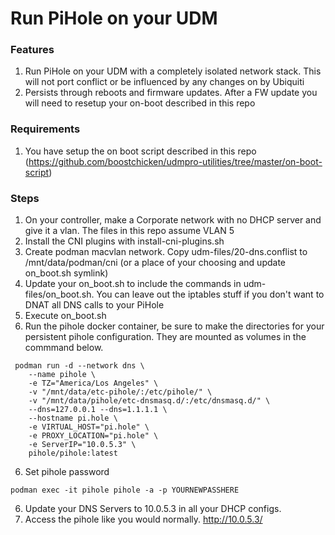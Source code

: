 # Run PiHole on your UDM

### Features
1. Run PiHole on your UDM with a completely isolated network stack.  This will not port conflict or be influenced by any changes on by Ubiquiti
2. Persists through reboots and firmware updates.  After a FW update you will need to resetup your on-boot described in this repo

### Requirements
1. You have setup the on boot script described in this repo (https://github.com/boostchicken/udmpro-utilities/tree/master/on-boot-script)

### Steps
1. On your controller, make a Corporate network with no DHCP server and give it a vlan.  The files in this repo assume VLAN 5
2. Install the CNI plugins with install-cni-plugins.sh
3. Create podman macvlan network.  Copy udm-files/20-dns.conflist to /mnt/data/podman/cni (or a place of your choosing and update on_boot.sh symlink)
3. Update your on_boot.sh to include the commands in udm-files/on_boot.sh.  You can leave out the iptables stuff if you don't want to DNAT all DNS calls to your PiHole
4. Execute on_boot.sh
5. Run the pihole docker container, be sure to make the directories for your persistent pihole configuration.  They are mounted as volumes in the commmand below.

```
 podman run -d --network dns \
    --name pihole \
    -e TZ="America/Los Angeles" \
    -v "/mnt/data/etc-pihole/:/etc/pihole/" \
    -v "/mnt/data/pihole/etc-dnsmasq.d/:/etc/dnsmasq.d/" \
    --dns=127.0.0.1 --dns=1.1.1.1 \
    --hostname pi.hole \
    -e VIRTUAL_HOST="pi.hole" \
    -e PROXY_LOCATION="pi.hole" \
    -e ServerIP="10.0.5.3" \
    pihole/pihole:latest
```

6. Set pihole password
```
podman exec -it pihole pihole -a -p YOURNEWPASSHERE
```
6. Update your DNS Servers to 10.0.5.3 in all your DHCP configs.
7. Access the pihole like you would normally.  http://10.0.5.3/

